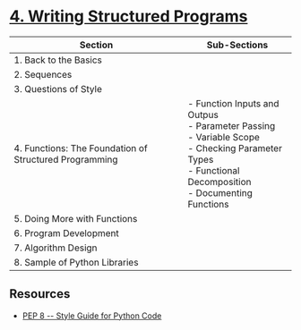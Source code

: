 # [4. Writing Structured Programs](https://www.nltk.org/book/ch04.html) 

| Section                                                | Sub-Sections                                                 |
| ------------------------------------------------------ | ------------------------------------------------------------ |
| 1. Back to the Basics                                  |                                                              |
| 2. Sequences                                           |                                                              |
| 3. Questions of Style                                  |                                                              |
| 4. Functions: The Foundation of Structured Programming | - Function Inputs and Outpus<br />- Parameter Passing<br />- Variable Scope<br />- Checking Parameter Types<br />- Functional Decomposition<br />- Documenting Functions |
| 5. Doing More with Functions                           |                                                              |
| 6. Program Development                                 |                                                              |
| 7. Algorithm Design                                    |                                                              |
| 8. Sample of Python Libraries                          |                                                              |



## Resources

* [PEP 8 -- Style Guide for Python Code](https://www.python.org/dev/peps/pep-0008/)

